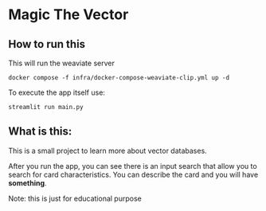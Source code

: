 # Magic The Vector

## How to run this

This will run the weaviate server

`docker compose -f infra/docker-compose-weaviate-clip.yml up -d`


To execute the app itself use: 

`streamlit run main.py`

## What is this: 
This is a small project to learn more about vector databases.

After you run the app, you can see there is an input search that allow you to search for card characteristics. You can describe the card and you will have **something**. 

Note: this is just for educational purpose